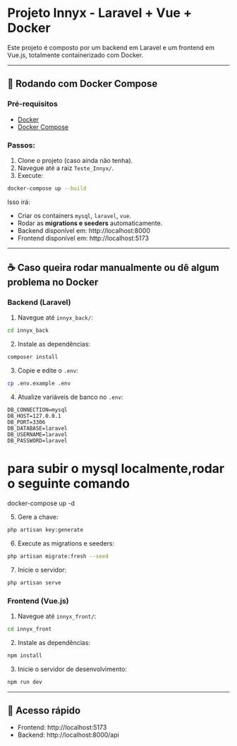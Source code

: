 # Projeto Innyx - Laravel + Vue + Docker

Este projeto é composto por um backend em Laravel e um frontend em Vue.js, totalmente containerizado com Docker.

---

## 🐳 Rodando com Docker Compose

### Pré-requisitos
- [Docker](https://www.docker.com/)
- [Docker Compose](https://docs.docker.com/compose/)

### Passos:

1. Clone o projeto (caso ainda não tenha).
2. Navegue até a raiz `Teste_Innyx/`.
3. Execute:

```bash
docker-compose up --build
```

Isso irá:
- Criar os containers `mysql`, `laravel`, `vue`.
- Rodar as **migrations e seeders** automaticamente.
- Backend disponível em: http://localhost:8000
- Frontend disponível em: http://localhost:5173

---

## ☕ Caso queira rodar manualmente ou dê algum problema no Docker

### Backend (Laravel)

1. Navegue até `innyx_back/`:

```bash
cd innyx_back
```

2. Instale as dependências:

```bash
composer install
```

3. Copie e edite o `.env`:

```bash
cp .env.example .env
```

4. Atualize variáveis de banco no `.env`:

```
DB_CONNECTION=mysql
DB_HOST=127.0.0.1
DB_PORT=3306
DB_DATABASE=laravel
DB_USERNAME=laravel
DB_PASSWORD=laravel
```
# para subir o mysql localmente,rodar  o seguinte comando
  docker-compose up -d

5. Gere a chave:

```bash
php artisan key:generate
```

6. Execute as migrations e seeders:

```bash
php artisan migrate:fresh --seed
```

7. Inicie o servidor:

```bash
php artisan serve
```

### Frontend (Vue.js)

1. Navegue até `innyx_front/`:

```bash
cd innyx_front
```

2. Instale as dependências:

```bash
npm install
```

3. Inicie o servidor de desenvolvimento:

```bash
npm run dev
```

---

## 🧪 Acesso rápido

- Frontend: http://localhost:5173
- Backend: http://localhost:8000/api
